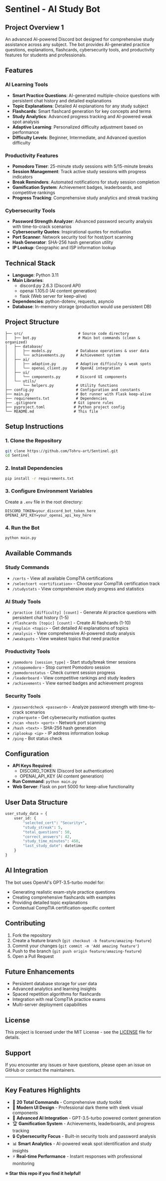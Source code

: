 # Sentinel - AI Study Bot

## Project Overview 1
An advanced AI-powered Discord bot designed for comprehensive study assistance across any subject. The bot provides AI-generated practice questions, explanations, flashcards, cybersecurity tools, and productivity features for students and professionals.

## Features

### AI Learning Tools
- **Smart Practice Questions**: AI-generated multiple-choice questions with persistent chat history and detailed explanations
- **Topic Explanations**: Detailed AI explanations for any study subject
- **Flashcards**: Smart flashcard generation for key concepts and terms
- **Study Analytics**: Advanced progress tracking and AI-powered weak spot analysis
- **Adaptive Learning**: Personalized difficulty adjustment based on performance
- **Difficulty Levels**: Beginner, Intermediate, and Advanced question difficulty

### Productivity Features
- **Pomodoro Timer**: 25-minute study sessions with 5/15-minute breaks
- **Session Management**: Track active study sessions with progress indicators
- **Break Reminders**: Automated notifications for study session completion
- **Gamification System**: Achievement badges, leaderboards, and competitive rankings
- **Progress Tracking**: Comprehensive study analytics and streak tracking

### Cybersecurity Tools
- **Password Strength Analyzer**: Advanced password security analysis with time-to-crack scenarios
- **Cybersecurity Quotes**: Inspirational quotes for motivation
- **Port Scanner**: Network security tool for host/port scanning
- **Hash Generator**: SHA-256 hash generation utility
- **IP Lookup**: Geographic and ISP information lookup

## Technical Stack
- **Language**: Python 3.11
- **Main Libraries**: 
  - discord.py 2.6.3 (Discord API)
  - openai 1.105.0 (AI content generation)
  - flask (Web server for keep-alive)
- **Dependencies**: python-dotenv, requests, asyncio
- **Database**: In-memory storage (production would use persistent DB)

## Project Structure
```
├── src/                         # Source code directory
│   ├── bot.py                   # Main bot commands (clean & organized)
│   ├── database/
│   │   ├── models.py           # Database operations & user data
│   │   └── achievements.py     # Achievement system
│   ├── ai/
│   │   ├── adaptive.py         # Adaptive difficulty & weak spots
│   │   └── openai_client.py    # OpenAI integration
│   ├── ui/
│   │   └── components.py       # Discord UI components
│   └── utils/
│       └── helpers.py          # Utility functions
├── config.py                   # Configuration and constants
├── main.py                     # Bot runner with Flask keep-alive
├── requirements.txt            # Dependencies
├── .gitignore                 # Git ignore rules
├── pyproject.toml             # Python project config
└── README.md                  # This file
```

## Setup Instructions

### 1. Clone the Repository
```bash
git clone https://github.com/Tohru-art/Sentinel.git
cd Sentinel
```

### 2. Install Dependencies
```bash
pip install -r requirements.txt
```

### 3. Configure Environment Variables
Create a `.env` file in the root directory:
```env
DISCORD_TOKEN=your_discord_bot_token_here
OPENAI_API_KEY=your_openai_api_key_here
```

### 4. Run the Bot
```bash
python main.py
```

## Available Commands

### Study Commands
- `/certs` - View all available CompTIA certifications
- `/selectcert <certification>` - Choose your CompTIA certification track
- `/studystats` - View comprehensive study progress and statistics

### AI Study Tools
- `/practice [difficulty] [count]` - Generate AI practice questions with persistent chat history (1-5)
- `/flashcards [topic] [count]` - Create AI flashcards (1-10)
- `/explain <topic>` - Get detailed AI explanations of topics
- `/analysis` - View comprehensive AI-powered study analysis
- `/weakspots` - View weakest topics that need practice

### Productivity Tools
- `/pomodoro [session_type]` - Start study/break timer sessions
- `/stoppomodoro` - Stop current Pomodoro session
- `/pomodorostatus` - Check current session progress
- `/leaderboard` - View competitive rankings and study leaders
- `/achievements` - View earned badges and achievement progress

### Security Tools  
- `/passwordcheck <password>` - Analyze password strength with time-to-crack scenarios
- `/cyberquote` - Get cybersecurity motivation quotes
- `/scan <host> <port>` - Network port scanning  
- `/hash <text>` - SHA-256 hash generation
- `/iplookup <ip>` - IP address information lookup
- `/ping` - Bot status check

## Configuration
- **API Keys Required**: 
  - DISCORD_TOKEN (Discord bot authentication)
  - OPENAI_API_KEY (AI content generation)
- **Run Command**: `python main.py`
- **Web Server**: Flask on port 5000 for keep-alive functionality

## User Data Structure
```python
user_study_data = {
    user_id: {
        "selected_cert": "Security+",
        "study_streak": 5,
        "total_questions": 50,
        "correct_answers": 42,
        "study_time_minutes": 450,
        "last_study_date": datetime
    }
}
```

## AI Integration
The bot uses OpenAI's GPT-3.5-turbo model for:
- Generating realistic exam-style practice questions
- Creating comprehensive flashcards with examples
- Providing detailed topic explanations
- Contextual CompTIA certification-specific content

## Contributing
1. Fork the repository
2. Create a feature branch (`git checkout -b feature/amazing-feature`)
3. Commit your changes (`git commit -m 'Add amazing feature'`)
4. Push to the branch (`git push origin feature/amazing-feature`)
5. Open a Pull Request

## Future Enhancements
- Persistent database storage for user data
- Advanced analytics and learning insights
- Spaced repetition algorithms for flashcards
- Integration with real CompTIA practice exams
- Multi-server deployment capabilities

## License
This project is licensed under the MIT License - see the [LICENSE](LICENSE) file for details.

## Support
If you encounter any issues or have questions, please open an issue on GitHub or contact the maintainers.

---

## Key Features Highlights
- 🚀 **20 Total Commands** - Comprehensive study toolkit
- 🎨 **Modern UI Design** - Professional dark theme with sleek visual components  
- 🤖 **Advanced AI Integration** - GPT-3.5-turbo powered content generation
- 🏆 **Gamification System** - Achievements, leaderboards, and progress tracking
- 🔒 **Cybersecurity Focus** - Built-in security tools and password analysis
- 📊 **Smart Analytics** - AI-powered weak spot identification and study insights
- ⚡ **Real-time Performance** - Instant responses with professional monitoring

**⭐ Star this repo if you find it helpful!**
